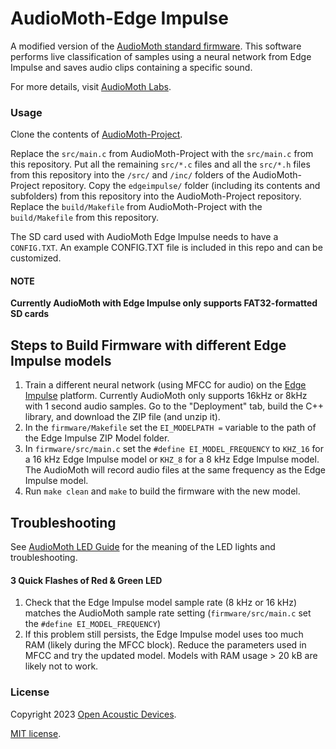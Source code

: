 # AudioMoth-Edge Impulse
A modified version of the [AudioMoth standard firmware](https://github.com/OpenAcousticDevices/AudioMoth-Project). This software performs live classification of samples using a neural network from Edge Impulse and saves audio clips containing a specific sound.

For more details, visit [AudioMoth Labs](https://www.openacousticdevices.info/labs).

### Usage ###

Clone the contents of [AudioMoth-Project](https://github.com/OpenAcousticDevices/AudioMoth-Project).

Replace the ```src/main.c``` from AudioMoth-Project with the ```src/main.c``` from this repository. Put all the remaining ```src/*.c``` files and all the ```src/*.h``` files from this repository into the ```/src/``` and ```/inc/``` folders of the AudioMoth-Project repository. Copy the ```edgeimpulse/``` folder (including its contents and subfolders) from this repository into the AudioMoth-Project repository. Replace the `build/Makefile` from AudioMoth-Project with the `build/Makefile` from this repository. 

The SD card used with AudioMoth Edge Impulse needs to have a `CONFIG.TXT`. An example CONFIG.TXT file is included in this repo and can be customized. 

#### NOTE ####
**Currently AudioMoth with Edge Impulse only supports FAT32-formatted SD cards**

## Steps to Build Firmware with different Edge Impulse models ##

1. Train a different neural network (using MFCC for audio) on the [Edge Impulse](https://edgeimpulse.com/) platform. Currently AudioMoth only supports 16kHz or 8kHz with 1 second audio samples. Go to the "Deployment" tab, build the C++ library, and download the ZIP file (and unzip it). 
2. In the `firmware/Makefile` set the `EI_MODELPATH =` variable to the path of the Edge Impulse ZIP Model folder.
3. In `firmware/src/main.c` set the `#define EI_MODEL_FREQUENCY` to `KHZ_16` for a 16 kHz Edge Impulse model or `KHZ_8` for a 8 kHz Edge Impulse model. The AudioMoth will record audio files at the same frequency as the Edge Impulse model.
4. Run `make clean` and `make` to build the firmware with the new model.

## Troubleshooting ## 

See [AudioMoth LED Guide](https://www.openacousticdevices.info/led-guide) for the meaning of the LED lights and troubleshooting. 

#### 3 Quick Flashes of Red & Green LED ####

1. Check that the Edge Impulse model sample rate (8 kHz or 16 kHz) matches the AudioMoth sample rate setting (`firmware/src/main.c` set the `#define EI_MODEL_FREQUENCY`)
2. If this problem still persists, the Edge Impulse model uses too much RAM (likely during the MFCC block). Reduce the parameters used in MFCC and try the updated model. Models with RAM usage > 20 kB are likely not to work.

### License ###

Copyright 2023 [Open Acoustic Devices](http://www.openacousticdevices.info/).

[MIT license](http://www.openacousticdevices.info/license).
